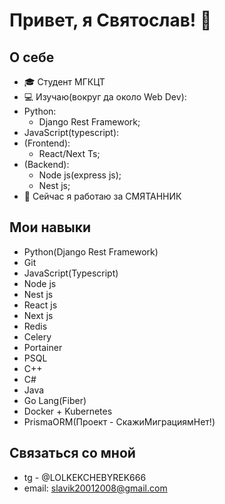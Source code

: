 # Привет, я Святослав! 👋

## О себе
- 🎓 Студент МГКЦТ
- 💻 Изучаю(вокруг да около Web Dev):
- Python:
  - Django Rest Framework;
- JavaScript(typescript):
- (Frontend):
  - React/Next Ts;
- (Backend):
  - Node js(express js);
  - Nest js;
- 🌱 Сейчас я работаю за СМЯТАННИК
  
## Мои навыки
- Python(Django Rest Framework)
- Git
- JavaScript(Typescript)
- Node js
- Nest js
- React js
- Next js
- Redis
- Celery
- Portainer
- PSQL
- C++
- C#
- Java
- Go Lang(Fiber)
- Docker + Kubernetes
- PrismaORM(Проект - СкажиМиграциямНет!)
  

## Связаться со мной
- tg - @LOLKEKCHEBYREK666
- email: slavik20012008@gmail.com
